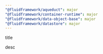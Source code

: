 ```yaml
---
"@fluidframework/aqueduct": major
"@fluidframework/container-runtime": major
"@fluidframework/data-object-base": major
"@fluidframework/datastore": major
---
```


title

desc
